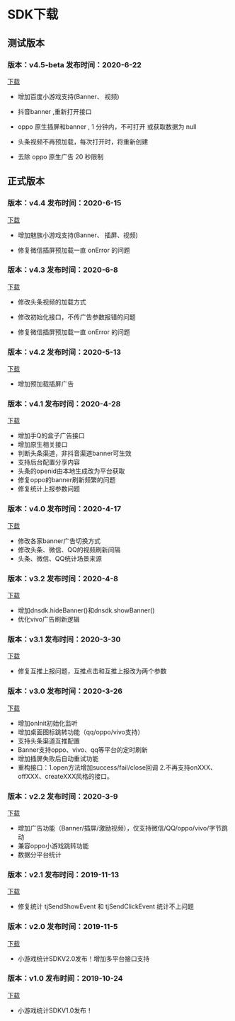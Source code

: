 # SDK下载

## 测试版本

### 版本：v4.5-beta 发布时间：2020-6-22

[下载](http://dnsdk.oss-cn-shenzhen.aliyuncs.com/wechat/4.5/dnsdk.zip)

- 增加百度小游戏支持(Banner、 视频)

- 抖音banner ,重新打开接口

- oppo 原生插屏和banner , 1 分钟内，不可打开 或获取数据为 null

- 头条视频不再预加载，每次打开时，将重新创建

- 去除 oppo 原生广告 20 秒限制 

  

## 正式版本

### 版本：v4.4 发布时间：2020-6-15

[下载](http://dnsdk.oss-cn-shenzhen.aliyuncs.com/wechat/4.4/dnsdk.zip)

- 增加魅族小游戏支持(Banner、 插屏、视频)

- 修复微信插屏预加载一直 onError 的问题

### 版本：v4.3 发布时间：2020-6-8

[下载](http://dnsdk.oss-cn-shenzhen.aliyuncs.com/wechat/4.3/dnsdk.zip)

- 修改头条视频的加载方式

- 修改初始化接口，不传广告参数报错的问题

- 修复微信插屏预加载一直 onError 的问题

### 版本：v4.2 发布时间：2020-5-13

[下载](http://dnsdk.oss-cn-shenzhen.aliyuncs.com/wechat/4.2/dnsdk.zip)

- 增加预加载插屏广告

  

### 版本：v4.1 发布时间：2020-4-28

[下载](http://dnsdk.oss-cn-shenzhen.aliyuncs.com/wechat/4.1beta/dnsdk.zip)

* 增加手Q的盒子广告接口
* 增加原生相关接口
* 判断头条渠道，非抖音渠道banner可生效
* 支持后台配置分享内容
* 头条的openid由本地生成改为平台获取
* 修复oppo的banner刷新频繁的问题
* 修复统计上报参数问题

### 版本：v4.0 发布时间：2020-4-17

[下载](http://dnsdk.oss-cn-shenzhen.aliyuncs.com/wechat/4.0beta/dnsdk.zip)

* 修改各家banner广告切换方式
* 修改头条、微信、QQ的视频刷新间隔
* 头条、微信、QQ统计场景来源

### 版本：v3.2 发布时间：2020-4-8

[下载](http://dnsdk.oss-cn-shenzhen.aliyuncs.com/wechat/3.2/dnsdk.zip)

* 增加dnsdk.hideBanner\(\)和dnsdk.showBanner\(\)
* 优化vivo广告刷新逻辑

### 版本：v3.1 发布时间：2020-3-30

[下载](http://dnsdk.oss-cn-shenzhen.aliyuncs.com/wechat/3.1/dnsdk.zip)

* 修复互推上报问题，互推点击和互推上报改为两个参数

### 版本：v3.0 发布时间：2020-3-26

[下载](http://dnsdk.oss-cn-shenzhen.aliyuncs.com/wechat/3.0/dnsdk.zip)

* 增加onInit初始化监听
* 增加桌面图标跳转功能（qq/oppo/vivo支持）
* 支持头条渠道互推配置
* Banner支持oppo、vivo、qq等平台的定时刷新
* 增加插屏失败后自动重试功能
* 重构接口：1.open方法增加success/fail/close回调  2.不再支持onXXX、offXXX、createXXX风格的接口。

### 版本：v2.2 发布时间：2020-3-9

[下载](http://dnsdk.oss-cn-shenzhen.aliyuncs.com/wechat/2.2/dnsdk.zip)

* 增加广告功能（Banner/插屏/激励视频），仅支持微信/QQ/oppo/vivo/字节跳动
* 兼容oppo小游戏跳转功能
* 数据分平台统计

### 版本：v2.1  发布时间：2019-11-13

[下载](http://dnsdk.oss-cn-shenzhen.aliyuncs.com/wechat/2.1/dnsdk.zip)

* 修复统计 tjSendShowEvent 和 tjSendClickEvent 统计不上问题

### 版本：v2.0  发布时间：2019-11-5

[下载](http://dnsdk.oss-cn-shenzhen.aliyuncs.com/wechat/2.0/dnsdk.zip)

* 小游戏统计SDKV2.0发布！增加多平台接口支持

### 版本：v1.0  发布时间：2019-10-24

[下载](http://dnsdk.oss-cn-shenzhen.aliyuncs.com/wechat/1.0/dnsdk.zip)

* 小游戏统计SDKV1.0发布！

